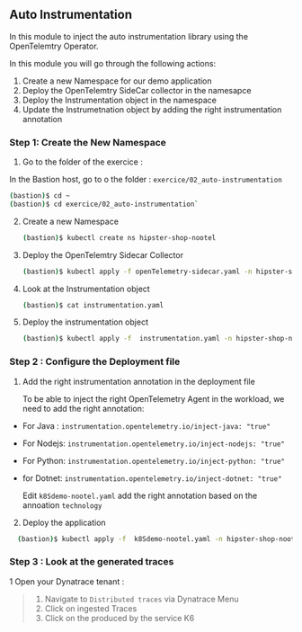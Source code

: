 ## Auto Instrumentation 

In this module to inject the auto instrumentation library using the OpenTelemtry Operator.

In this module you will go through the following actions:

1. Create a new Namespace for our demo application
1. Deploy the OpenTelemtry SideCar collector in the namesapce
1. Deploy the Instrumentation object in the namespace
1. Update the Instrumetnation object by adding the right instrumentation annotation

### Step 1: Create the New Namespace

1. Go to the folder of the exercice :

In the Bastion host, go to o the folder : `exercice/02_auto-instrumentation`
   ```bash
   (bastion)$ cd ~
   (bastion)$ cd exercice/02_auto-instrumentation`
 ```

2. Create a new Namespace
   ```bash
   (bastion)$ kubectl create ns hipster-shop-nootel
   ```

3. Deploy the OpenTelemtry Sidecar Collector
   ```bash
   (bastion)$ kubectl apply -f openTelemetry-sidecar.yaml -n hipster-shop-nootel
   ```
4. Look at the Instrumentation object
   ```bash
   (bastion)$ cat instrumentation.yaml
   ```
5. Deploy the instrumentation object
   ```bash
   (bastion)$ kubectl apply -f  instrumentation.yaml -n hipster-shop-nootel
   ```

### Step 2 : Configure the Deployment file


1. Add the right instrumentation annotation in the deployment file
 
    To be able to inject the right OpenTelemetry Agent in the workload, we need to add the right annotation:
- For Java : `instrumentation.opentelemetry.io/inject-java: "true"`
- For Nodejs: `instrumentation.opentelemetry.io/inject-nodejs: "true"`
- For Python: `instrumentation.opentelemetry.io/inject-python: "true"`
- for Dotnet: `instrumentation.opentelemetry.io/inject-dotnet: "true"`

    Edit `k8Sdemo-nootel.yaml` add the right annotation based on the annoation `technology`

2. Deploy the application
 ```bash
   (bastion)$ kubectl apply -f  k8Sdemo-nootel.yaml -n hipster-shop-nootel
   ```

### Step 3 : Look at the generated traces
1   Open your Dynatrace tenant :
> 1. Navigate to `Distributed traces` via Dynatrace Menu
> 2. Click on ingested Traces
> 3. Click on the produced by the service K6




